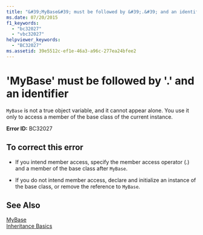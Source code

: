 ```yaml
---
title: "&#39;MyBase&#39; must be followed by &#39;.&#39; and an identifier"
ms.date: 07/20/2015
f1_keywords: 
  - "bc32027"
  - "vbc32027"
helpviewer_keywords: 
  - "BC32027"
ms.assetid: 39e5512c-ef1e-46a3-a96c-277ea24bfee2
---
```

# &#39;MyBase&#39; must be followed by &#39;.&#39; and an identifier
`MyBase` is not a true object variable, and it cannot appear alone. You use it only to access a member of the base class of the current instance.  
  
 **Error ID:** BC32027  
  
## To correct this error  
  
-   If you intend member access, specify the member access operator (.) and a member of the base class after `MyBase`.  
  
-   If you do not intend member access, declare and initialize an instance of the base class, or remove the reference to `MyBase`.  
  
## See Also  
 [MyBase](~/docs/visual-basic/programming-guide/program-structure/me-my-mybase-and-myclass.md#mybase)  
 [Inheritance Basics](../../visual-basic/programming-guide/language-features/objects-and-classes/inheritance-basics.md)
